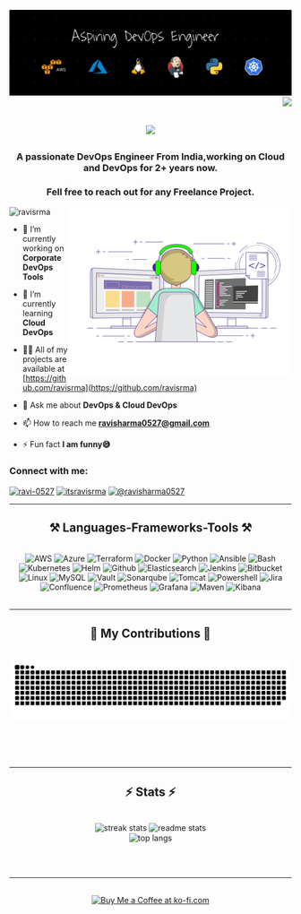 ![logo](https://github.com/ravisrma/ravisrma/blob/main/Ravi%20banner.png)
<img align="right" src="https://visitor-badge.laobi.icu/badge?page_id=salesp07.salesp07" />

<h1 align="center">
    <img src="https://readme-typing-svg.herokuapp.com/?font=Righteous&size=35&center=true&vCenter=true&width=500&height=70&duration=4000&lines=Hi+There!+👋;+I'm+Ravi+Sharma!;" />
</h1>

<!--<h1 align="center">Hi 👋, I'm Ravi Sharma</h1>-->
<h3 align="center">A passionate DevOps Engineer From India,working on Cloud and DevOps for 2+ years now.</h3>
<h3 align="center">Fell free to reach out for any Freelance Project.</h3>

<img align="right" alt="coding" width="400" src="https://raw.githubusercontent.com/devSouvik/devSouvik/master/gif3.gif">

<p align="left"> <img src="https://komarev.com/ghpvc/?username=ravisrma&label=Profile%20views&color=0e75b6&style=flat" alt="ravisrma" /> </p>

- 🔭 I’m currently working on **Corporate DevOps Tools**

- 🌱 I’m currently learning **Cloud DevOps**

- 👨‍💻 All of my projects are available at [https://github.com/ravisrma](https://github.com/ravisrma)

- 💬 Ask me about **DevOps & Cloud DevOps**

- 📫 How to reach me **ravisharma0527@gmail.com**

- ⚡ Fun fact **I am funny😅**

<h3 align="left">Connect with me:</h3>
<p align="left">
<a href="https://linkedin.com/in/ravi-0527" target="blank"><img align="center" src="https://raw.githubusercontent.com/rahuldkjain/github-profile-readme-generator/master/src/images/icons/Social/linked-in-alt.svg" alt="ravi-0527" height="30" width="40" /></a>
<a href="https://instagram.com/itsravisrma" target="blank"><img align="center" src="https://raw.githubusercontent.com/rahuldkjain/github-profile-readme-generator/master/src/images/icons/Social/instagram.svg" alt="itsravisrma" height="30" width="40" /></a>
<a href="https://medium.com/@ravisharma0527" target="blank"><img align="center" src="https://raw.githubusercontent.com/rahuldkjain/github-profile-readme-generator/master/src/images/icons/Social/medium.svg" alt="@ravisharma0527" height="30" width="40" /></a>
</p>

<hr/>

<h2 align="center">⚒️ Languages-Frameworks-Tools ⚒️</h2>
<br/>
<!--<div align="center">
    <img src="https://skillicons.dev/icons?i=aws,azure,kubernetes,ansible,docker,github,terraform,jenkins,git,python,linux,grafana,prometheus,elasticsearch"/><br>
 
</div>-->

<!--<h3 align="left">Languages and Tools:</h3>
<p align="left"> <a href="https://aws.amazon.com" target="_blank" rel="noreferrer"> <img src="https://raw.githubusercontent.com/devicons/devicon/master/icons/amazonwebservices/amazonwebservices-original-wordmark.svg" alt="aws" width="40" height="40"/> </a> <a href="https://azure.microsoft.com/en-in/" target="_blank" rel="noreferrer"> <img src="https://www.vectorlogo.zone/logos/microsoft_azure/microsoft_azure-icon.svg" alt="azure" width="40" height="40"/> </a> <a href="https://www.cprogramming.com/" target="_blank" rel="noreferrer"> <img src="https://raw.githubusercontent.com/devicons/devicon/master/icons/c/c-original.svg" alt="c" width="40" height="40"/> </a> <a href="https://www.docker.com/" target="_blank" rel="noreferrer"> <img src="https://raw.githubusercontent.com/devicons/devicon/master/icons/docker/docker-original-wordmark.svg" alt="docker" width="40" height="40"/> </a> <a href="https://www.elastic.co" target="_blank" rel="noreferrer"> <img src="https://www.vectorlogo.zone/logos/elastic/elastic-icon.svg" alt="elasticsearch" width="40" height="40"/> </a> <a href="https://cloud.google.com" target="_blank" rel="noreferrer"> <img src="https://www.vectorlogo.zone/logos/google_cloud/google_cloud-icon.svg" alt="gcp" width="40" height="40"/> </a> <a href="https://git-scm.com/" target="_blank" rel="noreferrer"> <img src="https://www.vectorlogo.zone/logos/git-scm/git-scm-icon.svg" alt="git" width="40" height="40"/> </a> <a href="https://grafana.com" target="_blank" rel="noreferrer"> <img src="https://www.vectorlogo.zone/logos/grafana/grafana-icon.svg" alt="grafana" width="40" height="40"/> </a> <a href="https://www.jenkins.io" target="_blank" rel="noreferrer"> <img src="https://www.vectorlogo.zone/logos/jenkins/jenkins-icon.svg" alt="jenkins" width="40" height="40"/> </a> <a href="https://www.elastic.co/kibana" target="_blank" rel="noreferrer"> <img src="https://www.vectorlogo.zone/logos/elasticco_kibana/elasticco_kibana-icon.svg" alt="kibana" width="40" height="40"/> </a> <a href="https://kubernetes.io" target="_blank" rel="noreferrer"> <img src="https://www.vectorlogo.zone/logos/kubernetes/kubernetes-icon.svg" alt="kubernetes" width="40" height="40"/> </a> <a href="https://www.linux.org/" target="_blank" rel="noreferrer"> <img src="https://raw.githubusercontent.com/devicons/devicon/master/icons/linux/linux-original.svg" alt="linux" width="40" height="40"/> </a> <a href="https://www.mysql.com/" target="_blank" rel="noreferrer"> <img src="https://raw.githubusercontent.com/devicons/devicon/master/icons/mysql/mysql-original-wordmark.svg" alt="mysql" width="40" height="40"/> </a> <a href="https://www.python.org" target="_blank" rel="noreferrer"> <img src="https://raw.githubusercontent.com/devicons/devicon/master/icons/python/python-original.svg" alt="python" width="40" height="40"/> </a> </p>

<p><img align="left" src="https://github-readme-stats.vercel.app/api/top-langs?username=ravisrma&show_icons=true&locale=en&layout=compact" alt="ravisrma" /></p>

<p>&nbsp;<img align="center" src="https://github-readme-stats.vercel.app/api?username=ravisrma&show_icons=true&locale=en" alt="ravisrma" /></p>

<p><img align="center" src="https://github-readme-streak-stats.herokuapp.com/?user=ravisrma&" alt="ravisrma" /></p>

### 🔝 Top Contributed Repo
![](https://github-contributor-stats.vercel.app/api?username=ravisrma&limit=5&theme=flat&combine_all_yearly_contributions=true)

### 📈 My GitHub Contributions
![Snake animation](https://github.com/ravisrma/ravisrma/blob/output/github-contribution-grid-snake.svg) -->
<!--<p align="center">-->
<div id="hoverText">
<div align="center">
<span title="AWS"><img src="https://cdn.jsdelivr.net/gh/devicons/devicon/icons/amazonwebservices/amazonwebservices-original-wordmark.svg" alt="AWS" width="30" height="30"/></span>
<span title="Azure"><img src="https://cdn.jsdelivr.net/gh/devicons/devicon/icons/azure/azure-original.svg" alt="Azure" width="30" height="30" /> </span>
<span title="Terraform"><img src="https://cdn.jsdelivr.net/gh/devicons/devicon/icons/terraform/terraform-original.svg" alt="Terraform" width="30" height="30" /></span>
<span title="Docker"> <img src="https://cdn.jsdelivr.net/gh/devicons/devicon/icons/docker/docker-original.svg" alt="Docker" width="30" height="30" /></span>
<span title="Python"><img src="https://cdn.jsdelivr.net/gh/devicons/devicon/icons/python/python-original.svg" alt="Python" width="30" height="30" /></span>
<span title="Ansible"><img src="https://cdn.jsdelivr.net/gh/devicons/devicon/icons/ansible/ansible-original.svg" alt="Ansible" width="30" height="30" /></span>
<span title="Bash"><img src="https://cdn.jsdelivr.net/gh/devicons/devicon/icons/bash/bash-original.svg" alt="Bash" width="30" height="30"/> </span>
<span title="Kubernetes"> <img src="https://cdn.jsdelivr.net/gh/devicons/devicon/icons/kubernetes/kubernetes-plain.svg" alt="Kubernetes" width="30" height="30" /></span>
<span title="Helm"><img src="https://cdn.jsdelivr.net/gh/devicons/devicon/icons/helm/helm-original.svg" alt="Helm" width="30" height="30" /></span>
<span title="Githhub"><img src="https://cdn.jsdelivr.net/gh/devicons/devicon/icons/github/github-original.svg" alt="Github" width="30" height="30" /></span>
<span title="ElasticSearch"><img src="https://www.vectorlogo.zone/logos/elastic/elastic-icon.svg" alt="Elasticsearch" width="30" height="30"/></span>
<span title="Jenkins"><img src="https://cdn.jsdelivr.net/gh/devicons/devicon/icons/jenkins/jenkins-original.svg" alt="Jenkins" width="30" height="30" /></span>
<span title="Bitbucket"><img src="https://cdn.jsdelivr.net/gh/devicons/devicon/icons/bitbucket/bitbucket-original.svg" alt="Bitbucket" width="30" height="30" /></span>
<span title="Linux"><img src="https://cdn.jsdelivr.net/gh/devicons/devicon/icons/linux/linux-original.svg" alt="Linux" width="30" height="30" /></span>
<span title="MySQL"><img src="https://cdn.jsdelivr.net/gh/devicons/devicon/icons/mysql/mysql-original.svg" alt="MySQL" width="30" height="30" /></span>
<span title="vault"><img src="https://cdn.jsdelivr.net/gh/devicons/devicon/icons/vault/vault-original.svg" alt="Vault" width="30" height="30" /></span>
<span title="Sonarqube"><img src="https://cdn.jsdelivr.net/gh/devicons/devicon/icons/sonarqube/sonarqube-original.svg" alt="Sonarqube" width="30" height="30" /></span>
<!--<span title="Php"><img src="https://cdn.jsdelivr.net/gh/devicons/devicon/icons/php/php-original.svg" alt="Php" width="30" height="30" /></span>
<span title="Redis"><img src="https://cdn.jsdelivr.net/gh/devicons/devicon/icons/redis/redis-original.svg" alt="redis" width="30" height="30" /></span>-->
<span title="Tomcat"><img src="https://cdn.jsdelivr.net/gh/devicons/devicon/icons/tomcat/tomcat-original.svg" alt="Tomcat" width="30" height="30" /></span>
<span title="Powershell"><img src="https://cdn.jsdelivr.net/gh/devicons/devicon/icons/powershell/powershell-original.svg" alt="Powershell" width="30" height="30" /></span>
<span title="Jira"><img src="https://cdn.jsdelivr.net/gh/devicons/devicon/icons/jira/jira-original.svg" alt="Jira" width="30" height="30" /></span>
<span title="Confluence"><img src="https://cdn.jsdelivr.net/gh/devicons/devicon/icons/confluence/confluence-original.svg" alt="Confluence" width="30" height="30" /></span>
<span title="Prometheus"><img src="https://cdn.jsdelivr.net/gh/devicons/devicon/icons/prometheus/prometheus-original.svg" alt="Prometheus" width="30" height="30" /></span>
<span title="Grafana"><img src="https://cdn.jsdelivr.net/gh/devicons/devicon/icons/grafana/grafana-original.svg" alt="Grafana" width="30" height="30" /></span>
<!--<span title="PostgreSQL"><img src="https://cdn.jsdelivr.net/gh/devicons/devicon/icons/postgresql/postgresql-original.svg" alt="PostgreSQL" width="30" height="30" /></span>
<span title="Apache"><img src="https://cdn.jsdelivr.net/gh/devicons/devicon/icons/apache/apache-original.svg" alt="Apache" width="30" height="30" /></span>-->
<span title="Maven"><img src="https://cdn.jsdelivr.net/gh/devicons/devicon/icons/maven/maven-original.svg" alt="Maven" width="30" height="30" /></span>
<span title="Kibana"><img src="https://cdn.jsdelivr.net/gh/devicons/devicon/icons/kibana/kibana-original.svg" alt="Kibana" width="30" height="30" /></span>
</div>
<!--</div> </p>-->
<br/>
<hr/>

<div align="center">
  <h2>🐍 My Contributions 🐍</h2>
  <br>
  <img alt="snake eating my contributions" src="https://raw.githubusercontent.com/salesp07/salesp07/output/github-contribution-grid-snake.svg" />
  
  <br/><br/><br/>
</div>

<hr/>
<h2 align="center">⚡ Stats ⚡</h2>
<br>
<div align=center>
  <img width=390 src="https://github-readme-streak-stats-salesp07.vercel.app/?user=ravisrma&count_private=true&theme=react&border_radius=10" alt="streak stats"/>
  <img width=390 src="https://github-readme-stats-salesp07.vercel.app/api?username=ravisrma&count_private=true&show_icons=true&theme=react&rank_icon=github&border_radius=10" alt="readme stats" />
  <br/>
  <img width=325 align="center" src="https://github-readme-stats-salesp07.vercel.app/api/top-langs/?username=salesp07&hide=HTML&langs_count=8&layout=compact&theme=react&border_radius=10&size_weight=0.5&count_weight=0.5&exclude_repo=github-readme-stats" alt="top langs" />
</div>

<br/><br/>

<hr/>

<br/>

<div align="center">
<a href='https://ko-fi.com/V7V4RAK9C' target='_blank'><img height='64' style='border:0px;height:64px;' src='https://storage.ko-fi.com/cdn/kofi1.png?v=3' border='0' alt='Buy Me a Coffee at ko-fi.com' /></a>
</div>

<br/>
